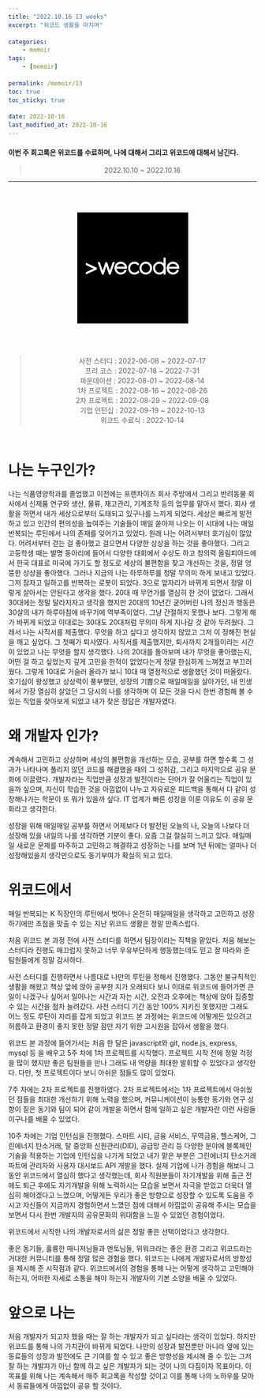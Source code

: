```yaml
---
title: "2022.10.16 13 weeks"
excerpt: "위코드 생활을 마치며"

categories:
    - memoir
tags:
    - [memoir]

permalink: /memoir/13
toc: true
toc_sticky: true

date: 2022-10-16
last_modified_at: 2022-10-16
---
```




#### 이번 주 회고록은 위코드를 수료하며, 나에 대해서 그리고 위코드에 대해서 남긴다.

> <center> 2022.10.10 ~ 2022.10.16 </center>

---

<br>
<br>

<p align="center">
  <img src="../../assets/images/posts_img/memoir/wecode.png"/>
</p> 


<br>
<br>

> <center> 사전 스터디 : 2022-06-08 ~ 2022-07-17 </center>
> <center> 프리 코스 : 2022-07-18 ~ 2022-7-31 </center>
> <center> 파운데이션 : 2022-08-01 ~ 2022-08-14 </center>
> <center> 1차 프로젝트 : 2022-08-16 ~ 2022-08-26 </center>
> <center> 2차 프로젝트 : 2022-08-29 ~ 2022-09-08 </center>
> <center> 기업 인턴십 : 2022-09-19 ~ 2022-10-13 </center>
> <center> 위코드 수료식 : 2022-10-14 </center>

<br>

# 나는 누구인가?

나는 식품영양학과를 졸업했고 이전에는 프랜차이즈 회사 주방에서 그리고 반려동물 회사에서 신제품 연구와 생산, 물류, 재고관리, 기계조작 등의 업무를 맡아서 했다. 회사 생활을 하면서 내가 세상으로부터 도태되고 있구나를 느끼게 되었다. 세상은 빠르게 발전하고 있고 인간의 편의성을 높여주는 기술들이 매일 쏟아져 나오는 이 시대에 나는 매일 반복되는 루틴에서 나의 존재를 잊어가고 있었다. 원래 나는 어려서부터 호기심이 많았다. 어려서부터 걷는 걸 좋아했고 걸으면서 다양한 상상을 하는 것을 좋아했다. 그리고 고등학생 때는 발명 동아리에 들어서 다양한 대회에서 수상도 하고 창의력 올림피아드에서 한국 대표로 미국에 가기도 할 정도로 세상의 불편함을 찾고 개선하는 것을, 정말 엉뚱한 상상을 좋아했다. 그러나 지금의 나는 하루하루를 정말 무의미 하게 보내고 있었다. 그저 잠자고 일하고를 반복하는 로봇이 되었다. 3으로 앞자리가 바뀌게 되면서 정말 이렇게 살아서는 안된다고 생각을 했다. 20대 때 무언가를 열심히 한 것이 없었다. 그래서 30대에는 정말 달라지자고 생각을 했지만 20대의 10년간 굳어버린 나의 정신과 행동은 30살의 내가 하루아침에 바꾸기에 역부족이었다. 그냥 간절하지 못했나 보다. 그렇게 해가 바뀌게 되었고 이대로는 30대도 20대처럼 무의미 하게 지나갈 것 같아 두려웠다. 그래서 나는 사직서를 제출했다. 무엇을 하고 싶다고 생각하지 않았고 그저 이 정해진 현실을 깨고 싶었다. 그 첫째가 퇴사였다. 사직서를 제출했지만, 퇴사까지 2개월이라는 시간이 있었고 나는 무엇을 할지 생각했다. 나의 20대를 돌아보며 내가 무엇을 좋아했는지, 어떤 걸 하고 싶었는지 깊게 고민을 한적이 없었다는게 정말 한심하게 느껴졌고 부끄러웠다. 그렇게 10대로 거슬러 올라가 보니 10대 때 열정적으로 생활했던 것이 떠올랐다. 호기심이 왕성했고 상상력이 풍부했던, 성장의 기쁨으로 매일매일을 살아가던, 내 인생에서 가장 열심히 살았던 그 당시의 나를 생각하며 이 모든 것을 다시 한번 경험해 볼 수 있는 직업을 찾아보게 되었고 내가 찾은 정답은 개발자였다.

# 왜 개발자 인가?

계속해서 고민하고 상상하며 세상의 불편함을 개선하는 모습, 공부를 하면 할수록 그 성과가 나타나며 풀리지 않던 코드를 해결했을 때의 그 성취감, 그리고 마지막으로 공유 문화에 이끌렸다. 개발자라는 직업만큼 성장과 발전이라는 단어가 잘 어울리는 직업이 있을까 싶으며, 자신이 학습한 것을 아낌없이 나누고 자유로운 피드백을 통해서 다 같이 성장해나가는 학문이 또 뭐가 있을까 싶다. IT 업계가 빠른 성장을 이룬 이유도 이 공유 문화라고 생각한다.

성장을 위해 매일매일 공부를 하면서 어제보다 더 발전된 오늘의 나, 오늘의 나보다 더 성장해 있을 내일의 나를 생각하면 기분이 좋다. 요즘 그걸 절실히 느끼고 있다. 매일매일 새로운 문제를 마주하고 고민하고 해결하고 성장하는 나를 보며 1년 뒤에는 얼마나 더 성장해있을지 생각만으로도 동기부여가 확실히 되고 있다.

# 위코드에서

매일 반복되는 K 직장인의 루틴에서 벗어나 온전히 매일매일을 생각하고 고민하고 성장하기에만 초점을 맞출 수 있는 지난 위코드 생활은 정말 만족스럽다.

처음 위코드 본 과정 전에 사전 스터디를 하면서 팀장이라는 직책을 맡았다. 처음 해보는 스터디라 진행도 매끄럽지 못하고 너무 우유부단하게 행동했는데도 믿고 잘 따라와 준 팀원들에게 정말 감사하다.

사전 스터디를 진행하면서 나름대로 나만의 루틴을 정해서 진행했다. 그동안 불규칙적인 생활을 해왔고 책상 앞에 앉아 공부한 지가 오래되다 보니 이대로 위코드에 들어가면 큰일이 나겠구나 싶어서 일어나는 시간과 자는 시간, 오전과 오후에는 책상에 앉아 집중할 수 있는 시간을 점차 늘려갔다. 사전 스터디 기간 동안 100% 지키진 못했지만 그래도 어느 정도 루틴이 자리를 잡게 되었고 위코드 본 과정에는 위코드에 어떻게든 있으려고 허름하고 환경이 좋지 못한 정말 잠만 자기 위한 고시원을 잡아서 생활을 했다.

위코드 본 과정에 들어가서는 처음 한 달은 javascript와 git, node.js, express, mysql 등 을 배우고 5주 차에 1차 프로젝트를 시작했다. 프로젝트 시작 전에 정말 걱정을 많이 했지만 좋은 팀원들을 만나 그래도 내 역량을 최대한 발휘할 수 있었다고 생각한다. 다만, 첫 프로젝트이다 보니 아쉬운 점들도 많이 있었다.

7주 차에는 2차 프로젝트를 진행하였다. 2차 프로젝트에서는 1차 프로젝트에서 아쉬웠던 점들을 최대한 개선하기 위해 노력을 했으며, 커뮤니케이션이 능통한 동기와 연구 성향이 짙은 동기와 팀이 되어 같이 개발을 하면서 함께 일하고 싶은 개발자란 이런 사람들이구나를 배울 수 있었다.

10주 차에는 기업 인턴십을 진행했다. 스마트 시티, 금융 서비스, 무역금융, 헬스케어, 그린에너지 탄소거래, 탈 중앙화 신원관리(DID), 공급망 관리 등 다양한 분야에 블록체인 기술을 적용하는 기업에 인턴십을 나가게 되었고 내가 맡은 부분은 그린에너지 탄소거래 파트에 관리자와 사용자 대시보드 API 개발을 했다. 실제 기업에 나가 경험을 해보니 그동안 위코드에서 열심히 했다고 생각했는데, 회사 직원분들이 자기개발을 위해 출근 전에도 퇴근 후에도 자기개발을 위해 노력하시는 모습을 보면서 자극을 받았고 더욱더 열심히 해야겠다고 느꼈으며, 어떻게든 우리가 좋은 방향으로 성장할 수 있도록 도움을 주시고 자신들이 지금까지 경험하면서 느꼈던 점에 대해서 아낌없이 공유해 주시는 모습을 보면서 다시 한번 개발자의 공유문화의 위대함을 느낄 수 있었던 경험이었다.

위코드에서 시작한 나의 개발자로서의 삶은 정말 좋은 선택이었다고 생각한다.

좋은 동기들, 훌륭한 매니저님들과 멘토님들, 위워크라는 좋은 환경 그리고 위코드라는 거대한 커뮤니티를 통해 정말 많은 경험을 했다. 위코드는 나에게 개발자로서의 방향성을 제시해 준 시작점과 같다. 위코드에서의 경험을 통해 나는 어떻게 생각하고 고민해야 하는지, 어떠한 자세로 소통을 해야 하는지 개발자의 기본 소양을 배울 수 있었다.

# 앞으로 나는

처음 개발자가 되고자 했을 때는 잘 하는 개발자가 되고 싶다라는 생각이 있었다. 하지만 위코드를 통해 나의 가치관이 바뀌게 되었다. 나만의 성장과 발전뿐만 아니라 옆에 있는 동료들의 성장과 발전에도 큰 기여를 할 수 있고 좋은 방향성을 제시해 줄 수 있는 그저 잘 하는 개발자가 아닌 함께 하고 싶은 개발자가 되는 것이 나의 다짐이자 목표이다. 이 목표를 위해 나는 계속해서 매주 회고록을 작성할 것이고 이를 통해 나의 노하우를 모아서 동료들에게 아낌없이 공유 할 것이다.

 